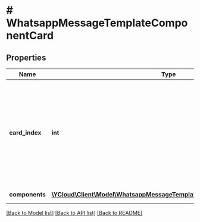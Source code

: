 # # WhatsappMessageTemplateComponentCard

## Properties

Name | Type | Description | Notes
------------ | ------------- | ------------- | -------------
**card_index** | **int** | **Required.** Zero-indexed order in which card appears within the card carousel. 0 indicates first card, 1 indicates second card, etc. | [optional]
**components** | [**\YCloud\Client\Model\WhatsappMessageTemplateComponentCardComponent[]**](WhatsappMessageTemplateComponentCardComponent.md) | Card component. | [optional]

[[Back to Model list]](../../README.md#models) [[Back to API list]](../../README.md#endpoints) [[Back to README]](../../README.md)

